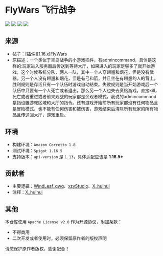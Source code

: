 # FlyWars 飞行战争

![](https://img.shields.io/badge/Spigot%2FPaper%201.16.x+-E34F26?logo=minecraft&logoColor=white)
![](https://img.shields.io/github/actions/workflow/status/MinecraftProgrammingTeam/FlyWars/maven.yml?branch=main)
![](https://img.shields.io/github/license/MinecraftProgrammingTeam/FlyWars)
![](https://img.shields.io/badge/made%20in-MPT-important)

## 来源
- 帖子：[[插件][1.16.x]FlyWars](https://minept.top/p.php?id=2)
- 原描述：一个类似于空岛战争的小游戏插件，有admincommand，具体是这样的:玩家进入服务器后传送到等待大厅，如果进入的玩家足够多了就开始游戏，这个时候系统分队，两人一队，其中一个人穿翅翘和烟花，但是没有武器。另一个人没有翅翘和烟花，但是有弓和箭，并且坐在有翅翘的人的背上。胜利规则是存活只有一个队伍时游戏自动结束。失败规则是当开始游戏后一个队伍中只要有一个人死亡或者退出，那么另一个人也失去资格游戏，直接kill，死亡或者重进或者前来观战的玩家都是旁观者模式。我说的admincommand是指设置游戏区域和大厅的指令。还有游戏开始前所有玩家都没有任何物品且是冒险模式，也不能有任何伤害和被伤害，游戏结束后清除所有玩家的所有物品且传送回大厅，游戏重启。

## 环境
- 构建环境：`Amazon Corretto 1.8`
- 测试环境：`Spigot 1.16.5`
- 支持版本：`api-version` 是 `1.13`，具体适配应该是 **1.16.5+**

## 贡献者
- 主要逻辑：[WindLeaf_qwq](https://github.com/WindLeaf233)、[xzyStudio](https://github.com/Gingmzmzx)、[X_huihui](https://github.com/xiaohuihui1022)
- 注释：[X_huihui](https://github.com/xiaohuihui1022)

## 其他
本仓库使用 `Apache License v2.0` 作为开源协议，附加条款：
- 不得商用
- 二次开发或者使用时，必须保留原作者的版权声明  
  
请您保护原作者版权，感谢配合！
